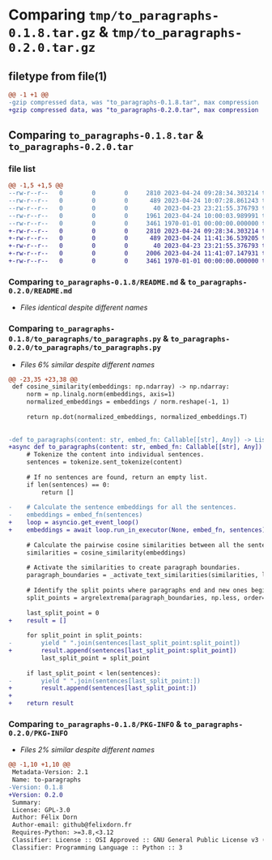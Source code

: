 # Comparing `tmp/to_paragraphs-0.1.8.tar.gz` & `tmp/to_paragraphs-0.2.0.tar.gz`

## filetype from file(1)

```diff
@@ -1 +1 @@
-gzip compressed data, was "to_paragraphs-0.1.8.tar", max compression
+gzip compressed data, was "to_paragraphs-0.2.0.tar", max compression
```

## Comparing `to_paragraphs-0.1.8.tar` & `to_paragraphs-0.2.0.tar`

### file list

```diff
@@ -1,5 +1,5 @@
--rw-r--r--   0        0        0     2810 2023-04-24 09:28:34.303214 to_paragraphs-0.1.8/README.md
--rw-r--r--   0        0        0      489 2023-04-24 10:07:28.861243 to_paragraphs-0.1.8/pyproject.toml
--rw-r--r--   0        0        0       40 2023-04-23 23:21:55.376793 to_paragraphs-0.1.8/to_paragraphs/__init__.py
--rw-r--r--   0        0        0     1961 2023-04-24 10:00:03.989991 to_paragraphs-0.1.8/to_paragraphs/to_paragraphs.py
--rw-r--r--   0        0        0     3461 1970-01-01 00:00:00.000000 to_paragraphs-0.1.8/PKG-INFO
+-rw-r--r--   0        0        0     2810 2023-04-24 09:28:34.303214 to_paragraphs-0.2.0/README.md
+-rw-r--r--   0        0        0      489 2023-04-24 11:41:36.539205 to_paragraphs-0.2.0/pyproject.toml
+-rw-r--r--   0        0        0       40 2023-04-23 23:21:55.376793 to_paragraphs-0.2.0/to_paragraphs/__init__.py
+-rw-r--r--   0        0        0     2006 2023-04-24 11:41:07.147931 to_paragraphs-0.2.0/to_paragraphs/to_paragraphs.py
+-rw-r--r--   0        0        0     3461 1970-01-01 00:00:00.000000 to_paragraphs-0.2.0/PKG-INFO
```

### Comparing `to_paragraphs-0.1.8/README.md` & `to_paragraphs-0.2.0/README.md`

 * *Files identical despite different names*

### Comparing `to_paragraphs-0.1.8/to_paragraphs/to_paragraphs.py` & `to_paragraphs-0.2.0/to_paragraphs/to_paragraphs.py`

 * *Files 6% similar despite different names*

```diff
@@ -23,35 +23,38 @@
 def cosine_similarity(embeddings: np.ndarray) -> np.ndarray:
     norm = np.linalg.norm(embeddings, axis=1)
     normalized_embeddings = embeddings / norm.reshape(-1, 1)
 
     return np.dot(normalized_embeddings, normalized_embeddings.T)
 
 
-def to_paragraphs(content: str, embed_fn: Callable[[str], Any]) -> List[List[str]]:
+async def to_paragraphs(content: str, embed_fn: Callable[[str], Any]) -> List[List[str]]:
     # Tokenize the content into individual sentences.
     sentences = tokenize.sent_tokenize(content)
 
     # If no sentences are found, return an empty list.
     if len(sentences) == 0:
         return []
 
-    # Calculate the sentence embeddings for all the sentences.
-    embeddings = embed_fn(sentences)
+    loop = asyncio.get_event_loop()
+    embeddings = await loop.run_in_executor(None, embed_fn, sentences)
 
     # Calculate the pairwise cosine similarities between all the sentence embeddings.
     similarities = cosine_similarity(embeddings)
 
     # Activate the similarities to create paragraph boundaries.
     paragraph_boundaries = _activate_text_similarities(similarities, len(sentences))
 
     # Identify the split points where paragraphs end and new ones begin.
     split_points = argrelextrema(paragraph_boundaries, np.less, order=2)[0]
 
     last_split_point = 0
+    result = []
 
     for split_point in split_points:
-        yield " ".join(sentences[last_split_point:split_point])
+        result.append(sentences[last_split_point:split_point])
         last_split_point = split_point
 
     if last_split_point < len(sentences):
-        yield " ".join(sentences[last_split_point:])
+        result.append(sentences[last_split_point:])
+
+    return result
```

### Comparing `to_paragraphs-0.1.8/PKG-INFO` & `to_paragraphs-0.2.0/PKG-INFO`

 * *Files 2% similar despite different names*

```diff
@@ -1,10 +1,10 @@
 Metadata-Version: 2.1
 Name: to-paragraphs
-Version: 0.1.8
+Version: 0.2.0
 Summary: 
 License: GPL-3.0
 Author: Félix Dorn
 Author-email: github@felixdorn.fr
 Requires-Python: >=3.8,<3.12
 Classifier: License :: OSI Approved :: GNU General Public License v3 (GPLv3)
 Classifier: Programming Language :: Python :: 3
```


